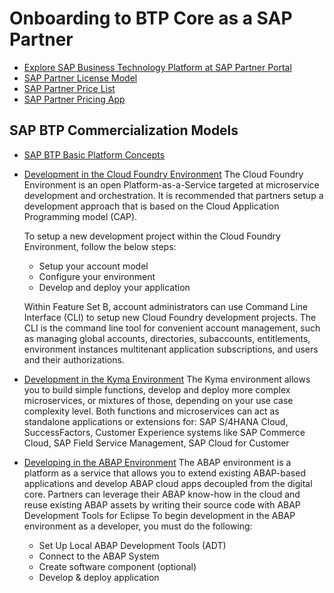#   Onboarding to BTP Core as a SAP Partner


* <a href="https://partneredge.sap.com/en/products/btp/about.html" target="_blank">Explore SAP Business Technology Platform at SAP Partner Portal</a>
* <a href="https://partneredge.sap.com/en/partnership/licenses/tdd.html?#section-1-accordion-panel-section-row-item_2-widewidgets-accordionitem">SAP Partner License Model</a>
* <a href="https://partneredge.sap.com/en/library/assets/partnership/sales/order_license/pl_pl_part_price_list.html" target="_blank">SAP Partner Price List</a>
* <a href="https://partneredge.sap.com/en/library/assets/partnership/sales/pricing/hat_htg_Partner_Pricing_App.html" target="_blank">SAP Partner Pricing App</a>

## SAP BTP Commercialization Models
* <a href="https://help.sap.com/viewer/df50977d8bfa4c9a8a063ddb37113c43/Cloud/en-US/38ecf59cdda64150a102cfaa62d5faab.html#loio91d37e3e7ea8418d86c15078a352d70d" target="_blank">SAP BTP Basic Platform Concepts</a>

* <a href="https://help.sap.com/viewer/65de2977205c403bbc107264b8eccf4b/Cloud/en-US/40a8f8f6f1724e0ca0fd2a8777f45504.html" target="_blank">Development in the Cloud Foundry Environment</a>
  The Cloud Foundry Environment is an open Platform-as-a-Service targeted at microservice development and orchestration. It is recommended that partners setup a development approach that is based on the Cloud Application Programming model (CAP). 

  To setup a new development project within the Cloud Foundry Environment, follow the below steps:
    * Setup your account model
    * Configure your environment
    * Develop and deploy your application

  
  Within Feature Set B, account administrators can use Command Line Interface (CLI) to setup new Cloud Foundry development projects. The CLI is the command line tool for convenient account management, such as managing global accounts, directories, subaccounts, entitlements, environment instances multitenant application subscriptions, and users and their authorizations. 

* <a href="https://help.sap.com/viewer/65de2977205c403bbc107264b8eccf4b/Cloud/en-US/606ec610ee4746c09d5d2bef5a85a124.html" target="_blank">Development in the Kyma Environment</a>
The Kyma environment allows you to build simple functions, develop and deploy more complex microservices, or mixtures of those, depending on your use case complexity level. Both functions and microservices can act as standalone applications or extensions for: SAP S/4HANA Cloud, SuccessFactors, Customer Experience systems like SAP Commerce Cloud, SAP Field Service Management, SAP Cloud for Customer

* <a href="https://help.sap.com/viewer/65de2977205c403bbc107264b8eccf4b/Cloud/en-US/31367ef6c3e947059e0d7c1cbfcaae93.html" target="_blank">Developing in the ABAP Environment</a>
The ABAP environment is a platform as a service that allows you to extend existing ABAP-based applications and develop ABAP cloud apps decoupled from the digital core. Partners can leverage their ABAP know-how in the cloud and reuse existing ABAP assets by writing their source code with ABAP Development Tools for Eclipse
To begin development in the ABAP environment as a developer, you must do the following:
   * Set Up Local ABAP Development Tools (ADT)
   *  Connect to the ABAP System
   * Create software component (optional)
   * Develop & deploy application
